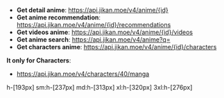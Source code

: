 - **Get detail anime**: https://api.jikan.moe/v4/anime/{id}
- **Get anime recommendation**: https://api.jikan.moe/v4/anime/{id}/recommendations 
- **Get videos anime**: https://api.jikan.moe/v4/anime/{id}/videos 
- **Get anime search**: https://api.jikan.moe/v4/anime?q=
- **Get characters anime**: https://api.jikan.moe/v4/anime/{id}/characters

**It only for Characters**:
- https://api.jikan.moe/v4/characters/40/manga

h-[193px] sm:h-[237px] md:h-[313px] xl:h-[320px] 3xl:h-[276px]